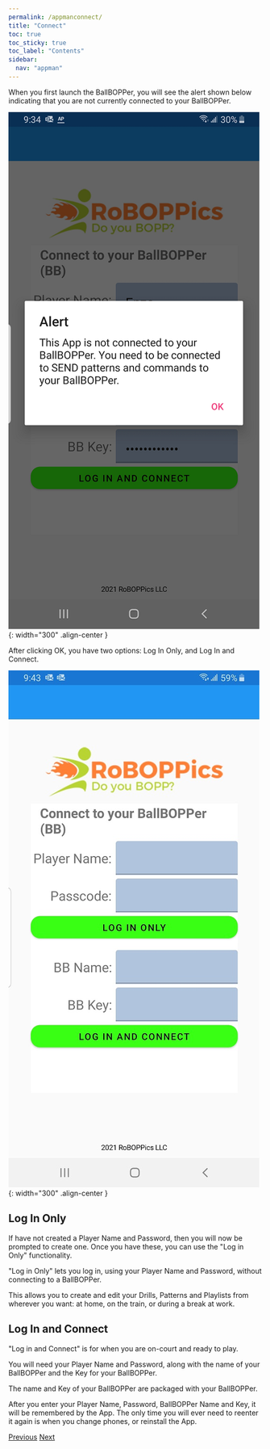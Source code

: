```yaml
---
permalink: /appmanconnect/
title: "Connect"
toc: true
toc_sticky: true
toc_label: "Contents"
sidebar:
  nav: "appman"
---
```


When you first launch the BallBOPPer, you will see the alert shown below indicating that you are not currently connected to your BallBOPPer.

![Connect Alert Image](../assets/images/ConnectAlert500.png){: width="300" .align-center } 

After clicking OK, you have two options: Log In Only, and Log In and Connect.

![Connect Image](../assets/images/Connect.jpg){: width="300" .align-center } 

## Log In Only
If have not created a Player Name and Password, then you will now be prompted to create one. Once you have these, you can use the "Log in Only" functionality.

"Log in Only" lets you log in, using your Player Name and Password, without connecting to a BallBOPPer.

This allows you to create and edit your Drills, Patterns and Playlists from wherever you want: at home, on the train, or during a break at work.

## Log In and Connect
"Log in and Connect" is for when you are on-court and ready to play.

You will need your Player Name and Password, along with the name of your BallBOPPer and the Key for your BallBOPPer.

The name and Key of your BallBOPPer are packaged with your BallBOPPer.

After you enter your Player Name, Password, BallBOPPer Name and Key, it will be remembered by the App. The only time you will ever need to reenter it again is when you change phones, or reinstall the App.

  <nav class="pagination">
      <a href="/BallBOPPer/appmanintro/" class="pagination--pager" title="Introduction">Previous</a>
      <a href="/BallBOPPer/patternLibraries/" class="pagination--pager" title="Pattern Libraries">Next</a> 
  </nav>
